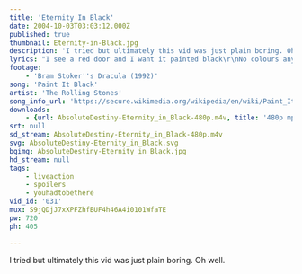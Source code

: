```yaml
---
title: 'Eternity In Black'
date: 2004-10-03T03:03:12.000Z
published: true
thumbnail: Eternity-in-Black.jpg
description: 'I tried but ultimately this vid was just plain boring. Oh well.'
lyrics: "I see a red door and I want it painted black\r\nNo colours any more I want them to turn black\r\nI see the girls walk by dressed in their summer clothes\r\nI have to turn my head until my darkness goes\r\n\r\nI see a line of cars and they're all painted black\r\nWith flowers and my love both never to come back\r\nI see people turn their heads and quickly look away\r\nLike a new born baby it just happens every day\r\n\r\nI look inside myself and see my heart is black\r\nI see my red door and must have it painted black\r\nMaybe then I'll fade away and not have to face the facts\r\nIt's not easy facin' up when your whole world is black\r\n\r\nNo more will my green sea go turn a deeper blue\r\nI could not foresee this thing happening to you\r\n\r\nIf I look hard enough into the settin' sun\r\nMy love will laugh with me before the mornin' comes\r\n\r\nHmm, hmm, hmm,...\r\n\r\nI wanna see it tainted, tainted black\r\nBlack as night, black as coal\r\nI wanna see the sun blotted out from the sky\r\nI wanna see it tainted, tainted, tainted, tainted black\r\nYeah!\r\n\r\nHmm, hmm, hmm,..."
footage:
    - 'Bram Stoker''s Dracula (1992)'
song: 'Paint It Black'
artist: 'The Rolling Stones'
song_info_url: 'https://secure.wikimedia.org/wikipedia/en/wiki/Paint_It,_Black'
downloads:
    - {url: AbsoluteDestiny-Eternity_in_Black-480p.m4v, title: '480p mp4', width: 848, height: 480, mimetype: video/mp4}
srt: null
sd_stream: AbsoluteDestiny-Eternity_in_Black-480p.m4v
svg: AbsoluteDestiny-Eternity_in_Black.svg
bgimg: AbsoluteDestiny-Eternity_in_Black.jpg
hd_stream: null
tags:
    - liveaction
    - spoilers
    - youhadtobethere
vid_id: '031'
mux: S9jQDjJ7xXPFZhfBUF4h46A4i0101WfaTE
pw: 720
ph: 405

---
```

I tried but ultimately this vid was just plain boring. Oh well.